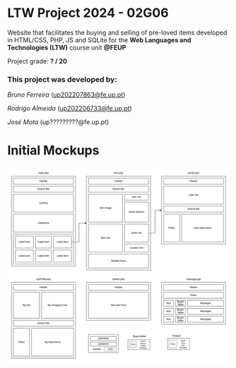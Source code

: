 # LTW Project 2024 - 02G06

Website that facilitates the buying and selling of pre-loved items developed in HTML/CSS, PHP, JS and SQLite for the **Web Languages and Technologies (LTW)** course unit **@FEUP**

Project grade: **? / 20**

### This project was developed by:

_Bruno Ferreira_ (up202207863@fe.up.pt)

_Rodrigo Almeida_ (up202206733@fe.up.pt)

_José Mota_ (up?????????@fe.up.pt)

# Initial Mockups

![](docs/mockups.png)
